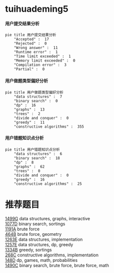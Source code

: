# tuihuademing5

<!-- tabs:start -->



#### **用户提交结果分析**

```mermaid
pie title 用户提交结果分析
    "Accepted" :  17
    "Rejected" :  0
    "Wrong answer" :  11
    "Runtime error" :  1
    "Time limit exceeded" :  1
    "Memory limit exceeded" :  0
    "Compilation error" :  3
    "Partial" :  0
```

#### **用户做题类型偏好分析**

```mermaid
pie title 用户做题类型偏好分析
    "data structures" :  7
    "binary search" :  0
    "dp" :  16
    "graphs" :  13
    "trees" :  2
    "divide and conquer" :  0
    "greedy" :  11
    "constructive algorithms" :  355
```
#### **用户错题知识点分析**

```mermaid
pie title 用户错题知识点分析
    "data structures" :  6
    "binary search" :  18
    "dp" :  8
    "graphs" :  62
    "trees" :  0
    "divide and conquer" :  0
    "greedy" :  16
    "constructive algorithms" :  25
```



<!-- tabs:end -->
# 推荐题目
[1499G](https://codeforces.com/contest/1499/problem/G)		data structures,
                        graphs,
                        interactive		  
[1077D](https://codeforces.com/contest/1077/problem/D)		binary search,
                        sortings		  
[1191A](https://codeforces.com/contest/1191/problem/A)		brute force		  
[464B](https://codeforces.com/contest/464/problem/B)		brute force,
                        geometry		  
[1263E](https://codeforces.com/contest/1263/problem/E)		data structures,
                        implementation		  
[1257E](https://codeforces.com/contest/1257/problem/E)		data structures,
                        dp,
                        greedy		  
[1334B](https://codeforces.com/contest/1334/problem/B)		greedy,
                        sortings		  
[268C](https://codeforces.com/contest/268/problem/C)		constructive algorithms,
                        implementation		  
[148D](https://codeforces.com/contest/148/problem/D)		dp,
                        games,
                        math,
                        probabilities		  
[1490C](https://codeforces.com/contest/1490/problem/C)		binary search,
                        brute force,
                        brute force,
                        math		  
